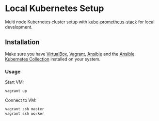 # Local Kubernetes Setup

Multi node Kubernetes cluster setup with [kube-prometheus-stack](https://github.com/prometheus-operator/kube-prometheus) for local development.

## Installation

Make sure you have [VirtualBox](https://www.virtualbox.org/), [Vagrant](https://www.vagrantup.com/docs/installation), [Ansible](https://docs.ansible.com/ansible/latest/installation_guide/intro_installation.html) and the [Ansible Kubernetes Collection](https://galaxy.ansible.com/community/kubernetes) installed on your system.

### Usage

Start VM:

```sh
vagrant up
```

Connect to VM:

```sh
vagrant ssh master
vagrant ssh worker
```
